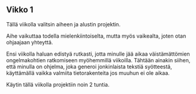 ## Vikko 1

Tällä viikolla valitsin aiheen ja alustin projektin.

Aihe vaikuttaa todella mielenkiintoiselta, mutta myös vaikealta, joten otan ohjaajaan yhteyttä.

Ensi viikolla haluan edistyä rutkasti, jotta minulle jää aikaa väistämättömien ongelmakohtien ratkomiseen myöhemmillä viikoilla. Tähtään ainakin siihen, että minulla on ohjelma, joka generoi jonkinlaista tekstiä syötteestä, käyttämällä vaikka valmiita tietorakenteita jos muuhun ei ole aikaa.  


Käytin tällä viikolla projektiin noin 2 tuntia.


